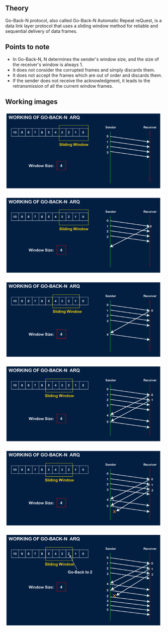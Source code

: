## Theory 

Go-Back-N protocol, also called Go-Back-N Automatic Repeat reQuest, is a data link layer protocol that uses a sliding window method for reliable and sequential delivery of data frames. 

## Points to note

- In Go-Back-N, N determines the sender's window size, and the size of the receiver's window is always 1.
- It does not consider the corrupted frames and simply discards them.
- It does not accept the frames which are out of order and discards them.
- If the sender does not receive the acknowledgment, it leads to the retransmission of all the current window frames.

## Working images 

![alt text](image.png)

![alt text](image-1.png)

![alt text](image-2.png)

![alt text](image-3.png)

![alt text](image-4.png)

![alt text](image-5.png)

